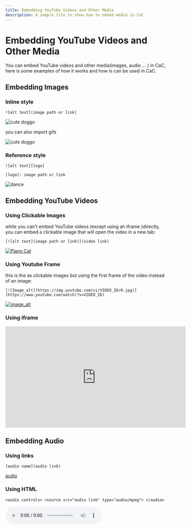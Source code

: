```yaml
---
title: Embedding YouTube Videos and Other Media
description: A sample file to show how to embed media in CaC.
---
```


# Embedding YouTube Videos and Other Media

You can embed YouTube videos and other media(images, audio ... ) in CaC, here is some examples of how it works and how is can be used in CaC.

## Embedding Images

### Inline style

`![alt text](image path or link)`

![cute doggo](https://i.imgur.com/DLE8aXJ.jpg)

you can also import gifs

![cute doggo](https://i.imgur.com/lAG1D7l.gif)

### Reference style

`![alt text][logo]`

`[logo]: image path or link`

![dance][morty dance]

[morty dance]: https://media.tenor.com/JHFfBjUQcxEAAAAC/dance-morty.gif

## Embedding YouTube Videos

### Using Clickable Images

while you can't embed YouTube videos (except using an iframe )directly, you can embed a clickable image that will open the video in a new tab:

`[![alt text](image path or link)](video link)`

[![Piano Cat](https://i.imgur.com/UxsKLea.jpg)](https://www.youtube.com/watch?v=CdEpmU9pRaE)

### Using Youtube Frame

this is the as clickable images but using the first frame of the video instead of an image:

`[![Image_alt](https://img.youtube.com/vi/VIDEO_ID/0.jpg)](https://www.youtube.com/watch/?v=VIDEO_ID)`

[![image_alt](https://img.youtube.com/vi/dQw4w9WgXcQ/0.jpg)](https://www.youtube.com/watch?v=dQw4w9WgXcQ)

### Using iframe


<iframe 
width="560" 
height="315" 
src="https://www.youtube.com/embed/dQw4w9WgXcQ" 
title="YouTube video player" frameborder="0"
allow="accelerometer; autoplay; clipboard-write; encrypted-media; gyroscope; picture-in-picture; web-share" 
allowfullscreen>
</iframe>

## Embedding Audio

### Using links

`[audio name](audio link)`

[audio](https://www.soundhelix.com/examples/mp3/SoundHelix-Song-1.mp3)

### Using HTML

``<audio controls> <source src="audio link" type="audio/mpeg"> </audio>``

<audio controls> <source src="https://www.soundhelix.com/examples/mp3/SoundHelix-Song-1.mp3" type="audio/mpeg"> </audio>



